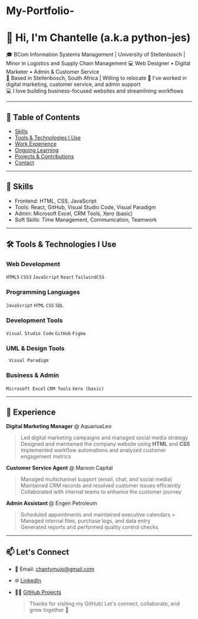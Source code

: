 # My-Portfolio-

# 👋 Hi, I'm Chantelle (a.k.a python-jes)

🎓 BCom Information Systems Management | University of Stellenbosch  | Minor in Logistics and Supply Chain Management 
💻 Web Designer • Digital Marketer • Admin & Customer Service  
📍 Based in Stellenbosch, South Africa |  Willing to relocate
💼 I've worked in digital marketing, customer service, and admin support  
💻 I love building business-focused websites and streamlining workflows

---
## 📑 Table of Contents
- [Skills](#skills)
- [Tools & Technologies I Use](#tools--technologies-i-use)
- [Work Experience](#work-experience)
- [Ongoing Learning](#ongoing-learning)
- [Projects & Contributions](#projects--contributions)
- [Contact](#contact)

---

## 🧰 Skills
- Frontend: HTML, CSS, JavaScript
- Tools: React, GitHub, Visual Studio Code, Visual Paradigm
- Admin: Microsoft Excel, CRM Tools, Xero (basic)
- Soft Skills: Time Management, Communication, Teamwork

---
## 🛠 Tools & Technologies I Use

### Web Development  
`HTML5` `CSS3` `JavaScript` `React` `TailwindCSS`

### Programming Languages  
`JavaScript` `HTML` `CSS` `SQL`

### Development Tools  
`Visual Studio Code` `GitHub` `Figma`

### UML & Design Tools
` Visual Paradigm` 

### Business & Admin  
`Microsoft Excel` `CRM Tools` `Xero (basic)`

---

## 💼 Experience
**Digital Marketing Manager** @ AquariusLeo  
> Led digital marketing campaigns and managed social media strategy  
> Designed and maintained the company website using **HTML** and **CSS**  
> Implemented workflow automations and analyzed customer engagement metrics

**Customer Service Agent** @ Maroon Capital  
> Managed multichannel support (email, chat, and social media)  
> Maintained CRM records and resolved customer issues efficiently  
> Collaborated with internal teams to enhance the customer journey

**Admin Assistant** @ Engen Petroleum  
> Scheduled appointments and maintained executive calendars > Managed internal files, purchase logs, and data entry  
> Generated reports and performed quality control checks

---

## 📫 Let's Connect
- 📧 Email: chantymujo@gmail.com
- 🌐 [LinkedIn](https://linkedin.com/in/chantelle-mujokoro-240944217)
- 🧑‍💻 [GitHub Projects](https://github.com/python-jes/My-Portfolio-)

  > Thanks for visiting my GitHub! Let's connect, collaborate, and grow together 🚀
